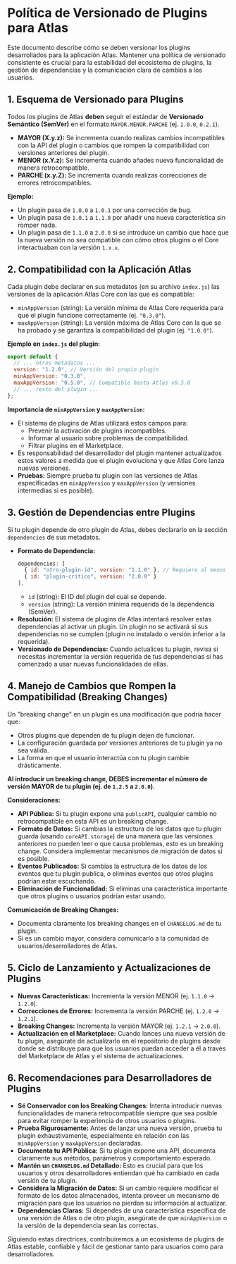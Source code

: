# Política de Versionado de Plugins para Atlas

Este documento describe cómo se deben versionar los plugins desarrollados para la aplicación Atlas. Mantener una política de versionado consistente es crucial para la estabilidad del ecosistema de plugins, la gestión de dependencias y la comunicación clara de cambios a los usuarios.

## 1. Esquema de Versionado para Plugins

Todos los plugins de Atlas **deben** seguir el estándar de **Versionado Semántico (SemVer)** en el formato `MAYOR.MENOR.PARCHE` (ej. `1.0.0`, `0.2.1`).

- **MAYOR (X.y.z):** Se incrementa cuando realizas cambios incompatibles con la API del plugin o cambios que rompen la compatibilidad con versiones anteriores del plugin.
- **MENOR (x.Y.z):** Se incrementa cuando añades nueva funcionalidad de manera retrocompatible.
- **PARCHE (x.y.Z):** Se incrementa cuando realizas correcciones de errores retrocompatibles.

**Ejemplo:**

- Un plugin pasa de `1.0.0` a `1.0.1` por una corrección de bug.
- Un plugin pasa de `1.0.1` a `1.1.0` por añadir una nueva característica sin romper nada.
- Un plugin pasa de `1.1.0` a `2.0.0` si se introduce un cambio que hace que la nueva versión no sea compatible con cómo otros plugins o el Core interactuaban con la versión `1.x.x`.

## 2. Compatibilidad con la Aplicación Atlas

Cada plugin debe declarar en sus metadatos (en su archivo `index.js`) las versiones de la aplicación Atlas Core con las que es compatible:

- `minAppVersion` (string): La versión mínima de Atlas Core requerida para que el plugin funcione correctamente (ej. `"0.3.0"`).
- `maxAppVersion` (string): La versión máxima de Atlas Core con la que se ha probado y se garantiza la compatibilidad del plugin (ej. `"1.0.0"`).

**Ejemplo en `index.js` del plugin:**

```javascript
export default {
  // ... otros metadatos ...
  version: "1.2.0", // Versión del propio plugin
  minAppVersion: "0.3.0",
  maxAppVersion: "0.5.0", // Compatible hasta Atlas v0.5.0
  // ... resto del plugin ...
};
```

**Importancia de `minAppVersion` y `maxAppVersion`:**

- El sistema de plugins de Atlas utilizará estos campos para:
  - Prevenir la activación de plugins incompatibles.
  - Informar al usuario sobre problemas de compatibilidad.
  - Filtrar plugins en el Marketplace.
- Es responsabilidad del desarrollador del plugin mantener actualizados estos valores a medida que el plugin evoluciona y que Atlas Core lanza nuevas versiones.
- **Pruebas:** Siempre prueba tu plugin con las versiones de Atlas especificadas en `minAppVersion` y `maxAppVersion` (y versiones intermedias si es posible).

## 3. Gestión de Dependencias entre Plugins

Si tu plugin depende de otro plugin de Atlas, debes declararlo en la sección `dependencies` de sus metadatos.

- **Formato de Dependencia:**
  ```javascript
  dependencies: [
    { id: "otro-plugin-id", version: "1.1.0" }, // Requiere al menos la v1.1.0 de 'otro-plugin-id'
    { id: "plugin-critico", version: "2.0.0" }
  ],
  ```
  - `id` (string): El ID del plugin del cual se depende.
  - `version` (string): La versión mínima requerida de la dependencia (SemVer).
- **Resolución:** El sistema de plugins de Atlas intentará resolver estas dependencias al activar un plugin. Un plugin no se activará si sus dependencias no se cumplen (plugin no instalado o versión inferior a la requerida).
- **Versionado de Dependencias:** Cuando actualices tu plugin, revisa si necesitas incrementar la versión requerida de tus dependencias si has comenzado a usar nuevas funcionalidades de ellas.

## 4. Manejo de Cambios que Rompen la Compatibilidad (Breaking Changes)

Un "breaking change" en un plugin es una modificación que podría hacer que:

- Otros plugins que dependen de tu plugin dejen de funcionar.
- La configuración guardada por versiones anteriores de tu plugin ya no sea válida.
- La forma en que el usuario interactúa con tu plugin cambie drásticamente.

**Al introducir un breaking change, DEBES incrementar el número de versión MAYOR de tu plugin (ej. de `1.2.5` a `2.0.0`).**

**Consideraciones:**

- **API Pública:** Si tu plugin expone una `publicAPI`, cualquier cambio no retrocompatible en esta API es un breaking change.
- **Formato de Datos:** Si cambias la estructura de los datos que tu plugin guarda (usando `coreAPI.storage`) de una manera que las versiones anteriores no pueden leer o que causa problemas, esto es un breaking change. Considera implementar mecanismos de migración de datos si es posible.
- **Eventos Publicados:** Si cambias la estructura de los datos de los eventos que tu plugin publica, o eliminas eventos que otros plugins podrían estar escuchando.
- **Eliminación de Funcionalidad:** Si eliminas una característica importante que otros plugins o usuarios podrían estar usando.

**Comunicación de Breaking Changes:**

- Documenta claramente los breaking changes en el `CHANGELOG.md` de tu plugin.
- Si es un cambio mayor, considera comunicarlo a la comunidad de usuarios/desarrolladores de Atlas.

## 5. Ciclo de Lanzamiento y Actualizaciones de Plugins

- **Nuevas Características:** Incrementa la versión MENOR (ej. `1.1.0` -> `1.2.0`).
- **Correcciones de Errores:** Incrementa la versión PARCHE (ej. `1.2.0` -> `1.2.1`).
- **Breaking Changes:** Incrementa la versión MAYOR (ej. `1.2.1` -> `2.0.0`).
- **Actualización en el Marketplace:** Cuando lances una nueva versión de tu plugin, asegúrate de actualizarlo en el repositorio de plugins desde donde se distribuye para que los usuarios puedan acceder a él a través del Marketplace de Atlas y el sistema de actualizaciones.

## 6. Recomendaciones para Desarrolladores de Plugins

- **Sé Conservador con los Breaking Changes:** Intenta introducir nuevas funcionalidades de manera retrocompatible siempre que sea posible para evitar romper la experiencia de otros usuarios o plugins.
- **Prueba Rigurosamente:** Antes de lanzar una nueva versión, prueba tu plugin exhaustivamente, especialmente en relación con las `minAppVersion` y `maxAppVersion` declaradas.
- **Documenta tu API Pública:** Si tu plugin expone una API, documenta claramente sus métodos, parámetros y comportamiento esperado.
- **Mantén un `CHANGELOG.md` Detallado:** Esto es crucial para que los usuarios y otros desarrolladores entiendan qué ha cambiado en cada versión de tu plugin.
- **Considera la Migración de Datos:** Si un cambio requiere modificar el formato de los datos almacenados, intenta proveer un mecanismo de migración para que los usuarios no pierdan su información al actualizar.
- **Dependencias Claras:** Si dependes de una característica específica de una versión de Atlas o de otro plugin, asegúrate de que `minAppVersion` o la versión de la dependencia sean las correctas.

Siguiendo estas directrices, contribuiremos a un ecosistema de plugins de Atlas estable, confiable y fácil de gestionar tanto para usuarios como para desarrolladores.
